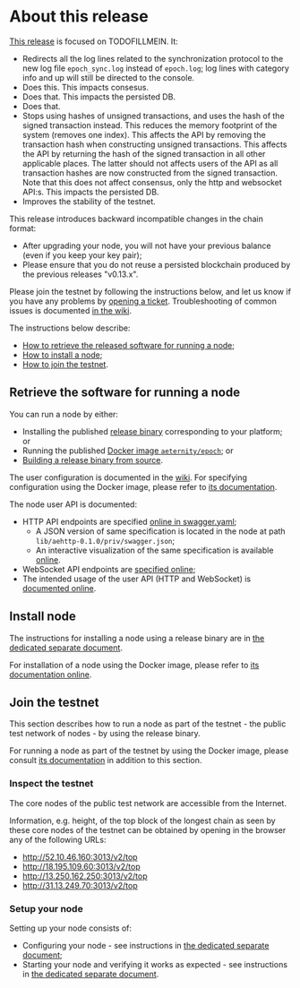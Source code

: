 # About this release

[This release][this-release] is focused on TODOFILLMEIN.
It:
* Redirects all the log lines related to the synchronization protocol
to the new log file `epoch_sync.log` instead of `epoch.log`; log lines with
category info and up will still be directed to the console.
* Does this. This impacts consesus.
* Does that. This impacts the persisted DB.
* Does that.
* Stops using hashes of unsigned transactions, and uses the hash of the signed transaction instead. This reduces the memory footprint of the system (removes one index). This affects the API by removing the transaction hash when constructing unsigned transactions. This affects the API by returning the hash of the signed transaction in all other applicable places. The latter should not affects users of the API as all transaction hashes are now constructed from the signed transaction. Note that this does not affect consensus, only the http and websocket API:s. This impacts the persisted DB.
* Improves the stability of the testnet.

[this-release]: https://github.com/aeternity/epoch/releases/tag/v0.14.0

This release introduces backward incompatible changes in the chain format:
* After upgrading your node, you will not have your previous balance (even if you keep your key pair);
* Please ensure that you do not reuse a persisted blockchain produced by the previous releases "v0.13.x".

Please join the testnet by following the instructions below, and let us know if you have any problems by [opening a ticket](https://github.com/aeternity/epoch/issues).
Troubleshooting of common issues is documented [in the wiki](https://github.com/aeternity/epoch/wiki/Troubleshooting).

The instructions below describe:
* [How to retrieve the released software for running a node](#retrieve-the-software-for-running-a-node);
* [How to install a node](#install-node);
* [How to join the testnet](#join-the-testnet).

## Retrieve the software for running a node

You can run a node by either:
* Installing the published [release binary][this-release] corresponding to your platform; or
* Running the published [Docker image `aeternity/epoch`][docker]; or
* [Building a release binary from source][build].

[docker]: https://github.com/aeternity/epoch/blob/v0.14.0/docs/docker.md
[build]: https://github.com/aeternity/epoch/blob/v0.14.0/docs/build.md

The user configuration is documented in the [wiki](https://github.com/aeternity/epoch/wiki/User-provided-configuration).
For specifying configuration using the Docker image, please refer to [its documentation][docker].

The node user API is documented:
* HTTP API endpoints are specified [online in swagger.yaml][swagger-yaml];
  * A JSON version of same specification is located in the node at path `lib/aehttp-0.1.0/priv/swagger.json`;
  * An interactive visualization of the same specification is available [online][swagger-ui].
* WebSocket API endpoints are [specified online][api-doc];
* The intended usage of the user API (HTTP and WebSocket) is [documented online][api-doc].

[swagger-yaml]: https://github.com/aeternity/epoch/blob/v0.14.0/config/swagger.yaml
[swagger-ui]: https://aeternity.github.io/epoch-api-docs/?config=https://raw.githubusercontent.com/aeternity/epoch/v0.14.0/apps/aehttp/priv/swagger.json
[api-doc]: https://github.com/aeternity/protocol/blob/epoch-v0.14.0/epoch/api/README.md

## Install node

The instructions for installing a node using a release binary are in [the dedicated separate document](../../docs/installation.md).

For installation of a node using the Docker image, please refer to [its documentation online][docker].

## Join the testnet

This section describes how to run a node as part of the testnet - the public test network of nodes - by using the release binary.

For running a node as part of the testnet by using the Docker image, please consult [its documentation][docker] in addition to this section.

### Inspect the testnet

The core nodes of the public test network are accessible from the Internet.

Information, e.g. height, of the top block of the longest chain as seen by these core nodes of the testnet can be obtained by opening in the browser any of the following URLs:
* http://52.10.46.160:3013/v2/top
* http://18.195.109.60:3013/v2/top
* http://13.250.162.250:3013/v2/top
* http://31.13.249.70:3013/v2/top

### Setup your node

Setting up your node consists of:
* Configuring your node - see instructions in [the dedicated separate document](../../docs/configuration.md);
* Starting your node and verifying it works as expected - see instructions in [the dedicated separate document](../../docs/operation.md).

